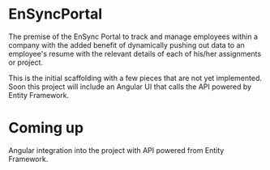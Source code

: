 # EnSyncPortal

The premise of the EnSync Portal to track and manage employees within a company with the added benefit of dynamically pushing out data to an employee's resume with the relevant details of each of his/her assignments or project.

This is the initial scaffolding with a few pieces that are not yet implemented. Soon this project will include an Angular UI that calls the API powered by Entity Framework.

# Coming up
Angular integration into the project with API powered from Entity Framework.
